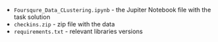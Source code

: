 * `Foursqure_Data_CLustering.ipynb` - the Jupiter Notebook file with the task solution
* `checkins.zip` - zip file with the data
* `requirements.txt` - relevant libraries versions
